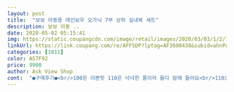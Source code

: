 ```yaml
---
layout: post 
title:  "보보 아동용 레인보우 오가닉 7부 상하 실내복 세트" 
description: 보보 아동 ..
date: 2020-05-02 05:15:41 
img: https://static.coupangcdn.com/image/retail/images/2020/03/03/1/2/71796428-537f-4aef-9a27-9239f9dafa79.jpg 
linkUrl: https://link.coupang.com/re/AFFSDP?lptag=AF3600438&subid=ahnPublicAsk&pageKey=1321497168&itemId=2342599908&vendorItemId=70339172285&traceid=V0-113-df33640f49e06ec6 
categories: [1011] 
color: A57F92 
price: 9900 
author: Ask View Shop 
cont:  "●구매후기●<br/>100은 이쁜핏 110은 넉넉한 품이라 둘다 맘에 들어요<br/>110으로 하나 더 시키려니 품절이길래(지금은 재고 있는거 같아요)<br/>120으로 시켰는데 이것도 많이 줄어서 10부로 넉넉한 핏 됐네요!<br/>ㅇ<br/>가격도 저렴.<br/><br/>가을부터 꾸준히 구매하는 무지개씨리즈<br/>건조기 돌릴거 생각해서 한사이즈 여유있게 100사이즈 시켰는데<br/>동생 주문해 주려니 벌써 품절<br/>디자인도 소재도 색감도 핏도 마음에 들어요~<br/>딸램한테 의견구하며 사게됐는데.<br/><br/>만 7세여아 키 120 몸무게 22~24키로<br/>무엇보다  레인보우 플린팅이 딸램을 기분좋게 하는듯여.<br/>ㅎ<br/>받아본  사이즈도 보기보단 약간 넉넉?<br/>번창하세요^<br/> -^♡<br/>슬슬 겨울옷 정리하려다<br/>어느새 팔다리 작아진 딸램 실내복 보믄서<br/>엄마가 더 기분좋은 실내복인듯해여 ㅋ<br/>여름소재라 얇아서 그런지 생각보다 많이 줄어 딱 맞더라구요~<br/>원색 조아하는 딸램 아들램 조카들까지 다 사줬어요<br/>입혀도  막 사진찍어도 예쁠 .<br/>ㅋ 실내복 검색하다가<br/>준비한 봄  신상 예뿌고 화사하고 집에서 막 편안히<br/>쫀쫀한? 면재질인듯한데 여유가 있어  입고 벗기 편하고<br/>참고하시라고 사진 올립니다<br/>칠부 없어서 아쉬웠는데 상품 나와서 또 두개 겟!<br/>키 80/ 몸무게 11.<br/>5/ 14개월 아가에요<br/>팔다리 기장도 딱좋구 뭔가 레트로 적인 느낌 나서<br/>한해 편안히 입히고 동생들 줘야지 하며 보보실내복 구매<br/>100은 이쁜핏 110은 넉넉한 품이라 둘다 맘에 들어요<br/>110으로 하나 더 시키려니 품절이길래(지금은 재고 있는거 같아요)<br/>120으로 시켰는데 이것도 많이 줄어서 10부로 넉넉한 핏 됐네요!<br/>ㅇ<br/>가격도 저렴.<br/><br/>가을부터 꾸준히 구매하는 무지개씨리즈<br/>건조기 돌릴거 생각해서 한사이즈 여유있게 100사이즈 시켰는데<br/>동생 주문해 주려니 벌써 품절<br/>디자인도 소재도 색감도 핏도 마음에 들어요~<br/>딸램한테 의견구하며 사게됐는데.<br/><br/>만 7세여아 키 120 몸무게 22~24키로<br/>무엇보다  레인보우 플린팅이 딸램을 기분좋게 하는듯여.<br/>ㅎ<br/>받아본  사이즈도 보기보단 약간 넉넉?<br/>번창하세요^<br/> -^♡<br/>슬슬 겨울옷 정리하려다<br/>어느새 팔다리 작아진 딸램 실내복 보믄서<br/>엄마가 더 기분좋은 실내복인듯해여 ㅋ<br/>여름소재라 얇아서 그런지 생각보다 많이 줄어 딱 맞더라구요~<br/>원색 조아하는 딸램 아들램 조카들까지 다 사줬어요<br/>입혀도  막 사진찍어도 예쁠 .<br/>ㅋ 실내복 검색하다가<br/>준비한 봄  신상 예뿌고 화사하고 집에서 막 편안히<br/>쫀쫀한? 면재질인듯한데 여유가 있어  입고 벗기 편하고<br/>참고하시라고 사진 올립니다<br/>칠부 없어서 아쉬웠는데 상품 나와서 또 두개 겟!<br/>키 80/ 몸무게 11.<br/>5/ 14개월 아가에요<br/>팔다리 기장도 딱좋구 뭔가 레트로 적인 느낌 나서<br/>한해 편안히 입히고 동생들 줘야지 하며 보보실내복 구매<br/>100은 이쁜핏 110은 넉넉한 품이라 둘다 맘에 들어요<br/>110으로 하나 더 시키려니 품절이길래(지금은 재고 있는거 같아요)<br/>120으로 시켰는데 이것도 많이 줄어서 10부로 넉넉한 핏 됐네요!<br/>ㅇ<br/>가격도 저렴.<br/><br/>가을부터 꾸준히 구매하는 무지개씨리즈<br/>건조기 돌릴거 생각해서 한사이즈 여유있게 100사이즈 시켰는데<br/>동생 주문해 주려니 벌써 품절<br/>디자인도 소재도 색감도 핏도 마음에 들어요~<br/>딸램한테 의견구하며 사게됐는데.<br/><br/>만 7세여아 키 120 몸무게 22~24키로<br/>무엇보다  레인보우 플린팅이 딸램을 기분좋게 하는듯여.<br/>ㅎ<br/>받아본  사이즈도 보기보단 약간 넉넉?<br/>번창하세요^<br/> -^♡<br/>슬슬 겨울옷 정리하려다<br/>어느새 팔다리 작아진 딸램 실내복 보믄서<br/>엄마가 더 기분좋은 실내복인듯해여 ㅋ<br/>여름소재라 얇아서 그런지 생각보다 많이 줄어 딱 맞더라구요~<br/>원색 조아하는 딸램 아들램 조카들까지 다 사줬어요<br/>입혀도  막 사진찍어도 예쁠 .<br/>ㅋ 실내복 검색하다가<br/>준비한 봄  신상 예뿌고 화사하고 집에서 막 편안히<br/>쫀쫀한? 면재질인듯한데 여유가 있어  입고 벗기 편하고<br/>참고하시라고 사진 올립니다<br/>칠부 없어서 아쉬웠는데 상품 나와서 또 두개 겟!<br/>키 80/ 몸무게 11.<br/>5/ 14개월 아가에요<br/>팔다리 기장도 딱좋구 뭔가 레트로 적인 느낌 나서<br/>한해 편안히 입히고 동생들 줘야지 하며 보보실내복 구매<br/>" 
---
```

